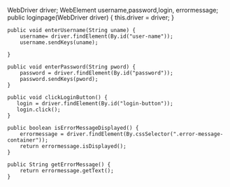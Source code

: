 WebDriver driver;
    WebElement username,password,login, errormessage;
    public loginpage(WebDriver driver) {
        this.driver = driver;
    }

    public void enterUsername(String uname) {
    	username= driver.findElement(By.id("user-name"));
        username.sendKeys(uname);
       
    }

    public void enterPassword(String pword) {
        password = driver.findElement(By.id("password"));
        password.sendKeys(pword);
    }

    public void clickLoginButton() {
       login = driver.findElement(By.id("login-button"));
       login.click();
    }

    public boolean isErrorMessageDisplayed() {
    	errormessage = driver.findElement(By.cssSelector(".error-message-container"));
        return errormessage.isDisplayed();
    }

    public String getErrorMessage() {
        return errormessage.getText();
    }
